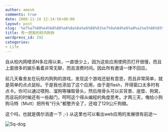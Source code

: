 ```yaml
---
author: amosk
comments: true
date: 2008-11-10 12:14:56+00:00
layout: post
slug: '%e7%a7%80%e4%b8%80%e6%8a%8a%e6%88%91%e7%9a%84%e6%a0%a1%e5%86%85%e7%8b%97%e7%8b%97'
title: 秀一把我的校内狗狗
wordpress_id: 292
categories:
- Life
---
```


自从校内网增添N多应用以来，一直很少上，因为这些应用使网页打开很慢，而且上面很多的娱乐看着非常无聊，而且浪费时间。因此所有邀请一律不回应。

前几天看舍友在玩校内狗狗的游戏，发现这个游戏还挺有意思，而且非常简单，就是简单的点点鼠标。于是我也添加了这个应用，由于是flash，开得窗口太多时有点卡。你可以通过喂狗、溜狗等赚取骨头，然后用骨头可以买背景、座垫、狗窝，而且玩的时候还有一些敲门，呵呵这个得从编程的角度思考。才两三天，俺给小狗狗马特（Mutt）把所有“行头”都整齐全了，还咱了129公斤狗粮。

这个吗，也就是偶尔消遣一下 ;-) 从这里也可以看出web应用的发展很有前途～


![5q-dog](http://kongove.whostas.com/blog/download/5q-dog.png)
